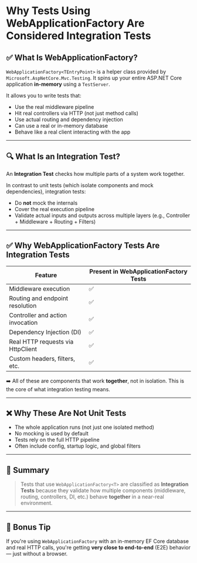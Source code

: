 # Why Tests Using WebApplicationFactory Are Considered Integration Tests

## ✅ What Is WebApplicationFactory?

`WebApplicationFactory<TEntryPoint>` is a helper class provided by `Microsoft.AspNetCore.Mvc.Testing`. It spins up your entire ASP.NET Core application **in-memory** using a `TestServer`.

It allows you to write tests that:

- Use the real middleware pipeline
- Hit real controllers via HTTP (not just method calls)
- Use actual routing and dependency injection
- Can use a real or in-memory database
- Behave like a real client interacting with the app

---

## 🔍 What Is an Integration Test?

An **Integration Test** checks how multiple parts of a system work together.

In contrast to unit tests (which isolate components and mock dependencies), integration tests:

- Do **not** mock the internals
- Cover the real execution pipeline
- Validate actual inputs and outputs across multiple layers (e.g., Controller + Middleware + Routing + Filters)

---

## ✅ Why WebApplicationFactory Tests Are Integration Tests

| Feature | Present in WebApplicationFactory Tests |
|--------|----------------------------------------|
| Middleware execution | ✅ |
| Routing and endpoint resolution | ✅ |
| Controller and action invocation | ✅ |
| Dependency Injection (DI) | ✅ |
| Real HTTP requests via HttpClient | ✅ |
| Custom headers, filters, etc. | ✅ |

➡️ All of these are components that work **together**, not in isolation. This is the core of what integration testing means.

---

## ❌ Why These Are Not Unit Tests

- The whole application runs (not just one isolated method)
- No mocking is used by default
- Tests rely on the full HTTP pipeline
- Often include config, startup logic, and global filters

---

## 📌 Summary

> Tests that use `WebApplicationFactory<T>` are classified as **Integration Tests** because they validate how multiple components (middleware, routing, controllers, DI, etc.) behave **together** in a near-real environment.

---

## 🧪 Bonus Tip

If you're using `WebApplicationFactory` with an in-memory EF Core database and real HTTP calls, you're getting **very close to end-to-end** (E2E) behavior — just without a browser.
